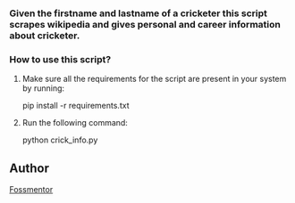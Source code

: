 
### Given the firstname and lastname of a cricketer this script scrapes wikipedia and gives personal and career information about cricketer.

### How to use this script?

1. Make sure all the requirements for the script are present in your system by running:

    pip install -r requirements.txt

2. Run the following command:

    python crick_info.py

## Author
[Fossmentor](https://github.com/fossmentorOfficial)